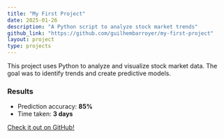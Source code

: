 ```yaml
---
title: "My First Project"
date: 2025-01-26
description: "A Python script to analyze stock market trends"
github_link: "https://github.com/guilhembarroyer/my-first-project"
layout: project
type: projects
---
```


This project uses Python to analyze and visualize stock market data. The goal was to identify trends and create predictive models.

### Results
- Prediction accuracy: **85%**
- Time taken: **3 days**

[Check it out on GitHub!](https://github.com/guilhembarroyer/my-first-project)
